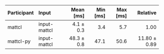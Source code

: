 | Participant | Input | Mean [ms] | Min [ms] | Max [ms] | Relative |
|:---|:---|---:|---:|---:|---:|
| mattcl | input-mattcl | 4.1 ± 0.3 | 3.4 | 5.7 | 1.00 |
| mattcl-py | input-mattcl | 48.3 ± 0.8 | 47.1 | 50.6 | 11.80 ± 0.89 |
